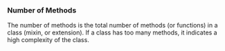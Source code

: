 ### Number of Methods
The number of methods is the total number of methods (or functions) in a class (mixin, or extension). If a class has too many methods, it indicates a high complexity of the class.
